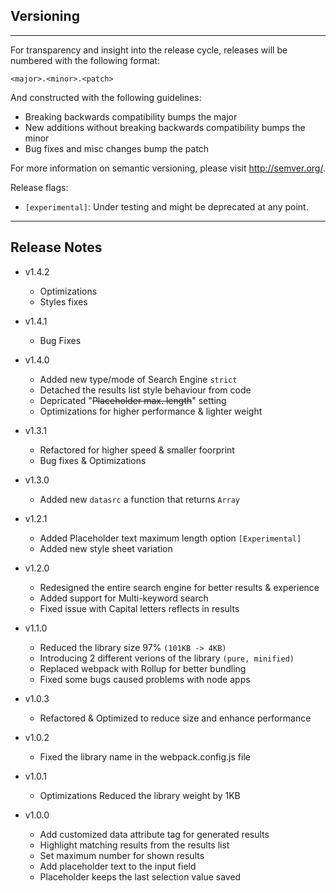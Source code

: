 ## Versioning
----------

For transparency and insight into the release cycle, releases will be numbered 
with the following format:

`<major>.<minor>.<patch>`

And constructed with the following guidelines:

* Breaking backwards compatibility bumps the major
* New additions without breaking backwards compatibility bumps the minor
* Bug fixes and misc changes bump the patch

For more information on semantic versioning, please visit http://semver.org/.


Release flags:

* `[experimental]`: Under testing and might be deprecated at any point.
---

## Release Notes

* v1.4.2
  * Optimizations
  * Styles fixes

* v1.4.1
  * Bug Fixes

* v1.4.0
    * Added new type/mode of Search Engine `strict`
    * Detached the results list style behaviour from code
    * Depricated "~~Placeholder max. length~~" setting
    * Optimizations for higher performance & lighter weight

* v1.3.1
	* Refactored for higher speed & smaller foorprint
	* Bug fixes & Optimizations

* v1.3.0
	* Added new `datasrc` a function that returns `Array`

* v1.2.1
	* Added Placeholder text maximum length option `[Experimental]`
	* Added new style sheet variation

* v1.2.0
	* Redesigned the entire search engine for better results & experience
	* Added support for Multi-keyword search
	* Fixed issue with Capital letters reflects in results

* v1.1.0
	* Reduced the library size 97% `(101KB -> 4KB)`
	* Introducing 2 different verions of the library `(pure, minified)`
	* Replaced webpack with Rollup for better bundling
	* Fixed some bugs caused problems with node apps

* v1.0.3
	* Refactored & Optimized to reduce size and enhance performance

* v1.0.2
	* Fixed the library name in the webpack.config.js file

* v1.0.1
	* Optimizations Reduced the library weight by 1KB
  
* v1.0.0
  * Add customized data attribute tag for generated results
  * Highlight matching results from the results list
  * Set maximum number for shown results
  * Add placeholder text to the input field
  * Placeholder keeps the last selection value saved